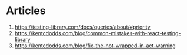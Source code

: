 # Articles 

1. https://testing-library.com/docs/queries/about/#priority
2. https://kentcdodds.com/blog/common-mistakes-with-react-testing-library
3. https://kentcdodds.com/blog/fix-the-not-wrapped-in-act-warning
